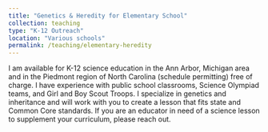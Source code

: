 ```yaml
---
title: "Genetics & Heredity for Elementary School"
collection: teaching
type: "K-12 Outreach"
location: "Various schools"
permalink: /teaching/elementary-heredity
---
```


I am available for K-12 science education in the Ann Arbor, Michigan area and in the Piedmont region of North Carolina (schedule permitting) free of charge. I have experience with public school classrooms, Science Olympiad teams, and Girl and Boy Scout Troops. I specialize in genetics and inheritance and will work with you to create a lesson that fits state and Common Core standards. If you are an educator in need of a science lesson to supplement your curriculum, please reach out.



